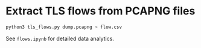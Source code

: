 # Extract TLS flows from PCAPNG files

```python
python3 tls_flows.py dump.pcapng > flow.csv
```

See `flows.ipynb` for detailed data analytics. 
